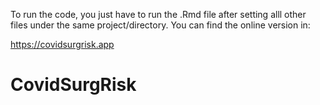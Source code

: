 To run the code, you just have to run the .Rmd file after setting alll other files under the same project/directory. You can find the online version in: 

https://covidsurgrisk.app


# CovidSurgRisk

